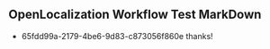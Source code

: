 ## OpenLocalization Workflow Test MarkDown
* 65fdd99a-2179-4be6-9d83-c873056f860e thanks!

<!--HONumber=Aug16_HO4-->


